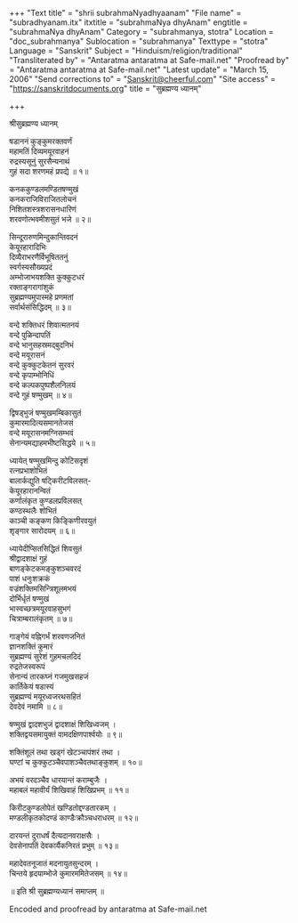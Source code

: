 +++
"Text title" = "shrii subrahmaNyadhyaanam"
"File name" = "subradhyanam.itx"
itxtitle = "subrahmaNya dhyAnam"
engtitle = "subrahmaNya dhyAnam"
Category = "subrahmanya, stotra"
Location = "doc_subrahmanya"
Sublocation = "subrahmanya"
Texttype = "stotra"
Language = "Sanskrit"
Subject = "Hinduism/religion/traditional"
"Transliterated by" = "Antaratma antaratma at Safe-mail.net"
"Proofread by" = "Antaratma antaratma at Safe-mail.net"
"Latest update" = "March 15, 2006"
"Send corrections to" = "Sanskrit@cheerful.com"
"Site access" = "https://sanskritdocuments.org"
title = "सुब्रह्मण्य ध्यानम्"

+++
  
 श्रीसुब्रह्मण्य ध्यानम्   
  
षडाननं कुङ्कुमरक्तवर्णं  
      महामतिं दिव्यमयूरवाहनं  
रुद्रस्यसूनुं सुरसैन्यनाथं  
      गुहं सदा शरणमहं प्रपद्ये ॥ १॥  
  
कनककुण्डलमण्डितषण्मुखं  
      कनकराजिविराजितलोचनं  
निशितशस्त्रशरासनधारिणं  
      शरवणोत्भवमीशसुतं भजे ॥ २॥  
  
सिन्दूरारुणमिन्दुकान्तिवदनं  
      केयूरहारादिभिः  
दिव्यैराभरणैर्विभूषिततनुं  
      स्वर्गस्यसौख्यप्रदं  
अम्भोजाभयशक्ति कुक्कुटधरं  
      रक्ताङ्गरागांशुकं  
सुब्रह्मण्यमुपास्महे प्रणमतां  
      सर्वार्थसंसिद्धिदम् ॥ ३॥  
  
वन्दे शक्तिधरं शिवात्मतनयं  
      वन्दे पुळिन्दापतिं  
वन्दे भानुसहस्रमद्बुदनिभं  
      वन्दे मयूरासनं  
वन्दे कुक्कुटकेतनं सुरवरं  
      वन्दे कृपाम्भोनिधिं  
वन्दे कल्पकपुष्पशैलनिलयं  
      वन्दे गुहं षण्मुखम् ॥ ४॥  
  
द्विषड्भुजं षण्मुखमम्बिकासुतं  
      कुमारमादित्यसमानतेजसं  
वन्दे मयूरासनमग्निसम्भवं  
      सेनान्यमद्याहमभीष्टसिद्धये ॥ ५॥  
  
ध्यायेत् षण्मुखमिन्दु कोटिसदृशं  
      रत्नप्रभाशोभितं  
बालार्कद्युति षट्किरीटविलसत्-  
      केयूरहारानन्वितं  
कर्णालंकृत कुण्डलप्रविलसत्  
      कण्ठस्थलैः शोभितं  
काञ्ची कङ्कण किङ्किणीरवयुतं  
      शृङ्गार सारोदयम् ॥ ६॥  
  
ध्यायेदीप्सितसिद्धितं शिवसुतं  
     श्रीद्वादशाक्षं गुहं  
बाणङ्केटकमङ्कुशञ्चवरदं  
     पाशं धनुःशक्रकं  
वज्रंशक्तिमसिन्त्रिशूलमभयं  
      दोर्भिर्धृतं षण्मुखं  
भास्वच्छत्रमयूरवाहसुभगं  
      चित्राम्बरालंकृतम् ॥ ७॥  
  
गाङ्गेयं वह्निगर्भं शरवणजनितं  
      ज्ञानशक्तिं कुमारं  
सुब्रह्मण्यं सुरेशं गुहमचलदिदं  
      रुद्रतेजस्वरूपं  
सेनान्यं तारकघ्नं गजमुखसहजं  
      कार्तिकेयं षडास्यं  
सुब्रह्मण्यं मयूरध्वजरथसहितं  
      देवदेवं नमामि ॥ ८॥  
  
षण्मुखं द्वादशभुजं द्वादशाक्षं शिखिध्वजम् ।  
शक्तिद्वयसमायुक्तं वामदक्षिणपार्श्वयोः ॥ ९॥  
  
शक्तिंशूलं तथा खड्गं खेटञ्चापंशरं तथा ।  
घण्टां च कुक्कुटञ्चैवपाशञ्चैवतथाङ्कुशम् ॥ १०॥  
  
अभयं वरदञ्चैव धारयान्तं कराम्बुजैः ।  
महाबलं महावीर्यं शिखिवाहं शिखिप्रभम् ॥ ११॥  
  
किरीटकुण्डलोपेतं खण्डितोद्दण्डतारकम् ।  
मण्डलीकृतकोदण्डं काण्डैःक्रौञ्चधराधरम् ॥ १२॥  
  
दारयन्तं दुराधर्षं दैत्यदानवराक्षसैः ।  
देवसेनापतिं देवकार्यैकनिरतं प्रभुम् ॥ १३॥  
  
महादेवतनूजातं मदनायुतसुन्दरम् ।  
चिन्तये हृदयाम्भोजे कुमारममितेजसम् ॥ १४॥  
  
॥ इति श्री सुब्रह्मण्यध्यानं समाप्तम् ॥  
  
  
  
  
  
Encoded and proofread by antaratma at Safe-mail.net  
  
